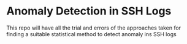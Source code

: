 # Anomaly Detection in SSH Logs

This repo will have all the trial and errors of the approaches taken for finding a suitable statistical method to detect anomaly ins SSH logs
